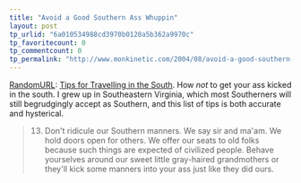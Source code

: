 ```yaml
---
title: "Avoid a Good Southern Ass Whuppin"
layout: post
tp_urlid: "6a010534988cd3970b0120a5b362a9970c"
tp_favoritecount: 0
tp_commentcount: 0
tp_permalink: "http://www.monkinetic.com/2004/08/avoid-a-good-southern-ass-whuppin.html"
---
```

<a href="http://randomurl.com">RandomURL</a>: <a href="http://randomurl.com/archives/2004/08/07/313/">Tips for Travelling in the South</a>. How *not* to get your ass kicked in the south. I grew up in Southeastern Virginia, which most Southerners will still begrudgingly accept as Southern, and this list of tips is both accurate and hysterical.

> 13) Don't ridicule our Southern manners. We say sir and ma'am. We hold doors open for others. We offer our seats to old folks because such things are expected of civilized people. Behave yourselves around our sweet little gray-haired grandmothers or they'll kick some manners into your ass just like they did ours.
